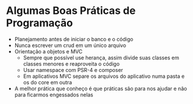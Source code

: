 # Algumas Boas Práticas de Programação

- Planejamento antes de iniciar o banco e o código
- Nunca escrever um crud em um único arquivo
- Orientação a objetos e MVC
	- Sempre que possível use herança, assim divide suas classes em classes menores e reaproveita o código
	- Usar namespace com PSR-4 e composer
	- Em aplicativos MVC separe os arquivos do aplicativo numa pasta e os do core em outra
- A melhor prática que conheço é que práticas são para nos ajudar e não para ficarmos engessados nelas

